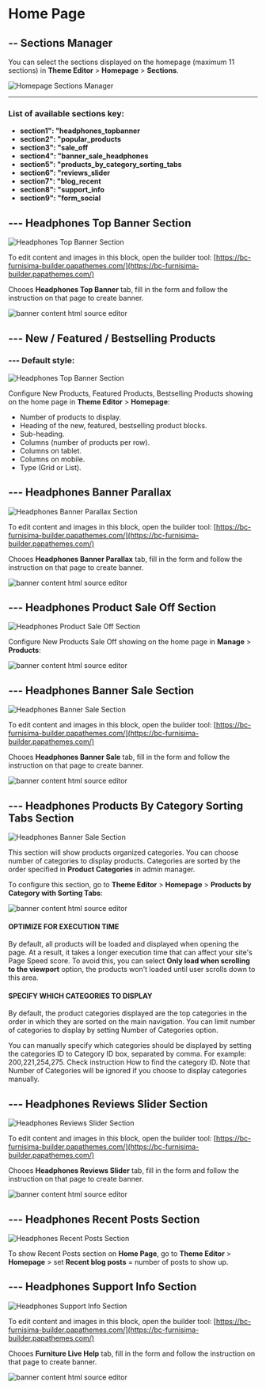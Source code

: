 # Home Page

## -- Sections Manager

You can select the sections displayed on the homepage (maximum 11 sections) in **Theme Editor** > **Homepage** > **Sections**.

![Homepage Sections Manager](img/homepage-headphones-sections-manager.png)

---

### List of available sections key: ###

* **section1": "headphones_topbanner**
* **section2": "popular_products**
* **section3": "sale_off**
* **section4": "banner_sale_headphones**
* **section5": "products_by_category_sorting_tabs**
* **section6": "reviews_slider**
* **section7": "blog_recent**
* **section8": "support_info**
* **section9": "form_social**

## --- Headphones Top Banner Section

![Headphones Top Banner Section](img/sections/headphones-top-banner-section.png)

To edit content and images in this block, open the builder tool: [https://bc-furnisima-builder.papathemes.com/](https://bc-furnisima-builder.papathemes.com/)

Chooes __Headphones Top Banner__ tab, fill in the form and follow the instruction on that page to create banner.

![banner content html source editor](img/headphones-top-banner-section-code.png)

## --- New / Featured / Bestselling Products

### --- Default style:

![Headphones Top Banner Section](img/sections/headphones-popular-products-section.png)

Configure New Products, Featured Products, Bestselling Products showing on the home page in **Theme Editor** > **Homepage**:

- Number of products to display.
- Heading of the new, featured, bestselling product blocks.
- Sub-heading.
- Columns (number of products per row).
- Columns on tablet.
- Columns on mobile.
- Type (Grid or List).

## --- Headphones Banner Parallax

![Headphones Banner Parallax Section](img/sections/headphones-banner-parallax-section.png)

To edit content and images in this block, open the builder tool: [https://bc-furnisima-builder.papathemes.com/](https://bc-furnisima-builder.papathemes.com/)

Chooes __Headphones Banner Parallax__ tab, fill in the form and follow the instruction on that page to create banner.

![banner content html source editor](img/headphones-banner-parallax-section-code.png)

## --- Headphones Product Sale Off Section

![Headphones Product Sale Off Section](img/sections/headphones-product-sale-off-section.png)

Configure New Products Sale Off showing on the home page in **Manage** > **Products**:

![banner content html source editor](img/headphones-product-sale-off-section-code.png)

## --- Headphones Banner Sale Section

![Headphones Banner Sale Section](img/sections/headphones-banner-sale-section.png)

To edit content and images in this block, open the builder tool: [https://bc-furnisima-builder.papathemes.com/](https://bc-furnisima-builder.papathemes.com/)

Chooes __Headphones Banner Sale__ tab, fill in the form and follow the instruction on that page to create banner.

![banner content html source editor](img/headphones-banner-sale-section-code.png)


## --- Headphones Products By Category Sorting Tabs Section

![Headphones Banner Sale Section](img/sections/headphones-products-by-category-sorting-tabs-section.png)

This section will show products organized categories. You can choose number of categories to display products. Categories are sorted by the order specified in **Product Categories** in admin manager.

To configure this section, go to **Theme Editor** > **Homepage** > **Products by Category with Sorting Tabs**:

![banner content html source editor](img/banner-products-by-category-sorting-tabs-source-editor.png)

#### OPTIMIZE FOR EXECUTION TIME

By default, all products will be loaded and displayed when opening the page. At a result, it takes a longer execution time that can affect your site's Page Speed score. To avoid this, you can select **Only load when scrolling to the viewport** option, the products won't loaded until user scrolls down to this area.

#### SPECIFY WHICH CATEGORIES TO DISPLAY

By default, the product categories displayed are the top categories in the order in which they are sorted on the main navigation. You can limit number of categories to display by setting Number of Categories option.

You can manually specify which categories should be displayed by setting the categories ID to Category ID box, separated by comma. For example: 200,221,254,275. Check instruction How to find the category ID. Note that Number of Categories will be ignored if you choose to display categories manually.

## --- Headphones Reviews Slider Section

![Headphones Reviews Slider Section](img/sections/headphones-reviews-slider-section.png)

To edit content and images in this block, open the builder tool: [https://bc-furnisima-builder.papathemes.com/](https://bc-furnisima-builder.papathemes.com/)

Chooes __Headphones Reviews Slider__ tab, fill in the form and follow the instruction on that page to create banner.

![banner content html source editor](img/headphones-reviews-slider-section-code.png)

## --- Headphones Recent Posts Section

![Headphones Recent Posts Section](img/sections/headphones-recent-posts-section.png)

To show Recent Posts section on **Home Page**, go to **Theme Editor** > **Homepage** > set **Recent blog posts** = number of posts to show up.

## --- Headphones Support Info Section

![Headphones Support Info Section](img/sections/furniture-support-info-section.png)

To edit content and images in this block, open the builder tool: [https://bc-furnisima-builder.papathemes.com/](https://bc-furnisima-builder.papathemes.com/)

Chooes __Furniture Live Help__ tab, fill in the form and follow the instruction on that page to create banner.

![banner content html source editor](img/furniture-support-info-section-code.png)




